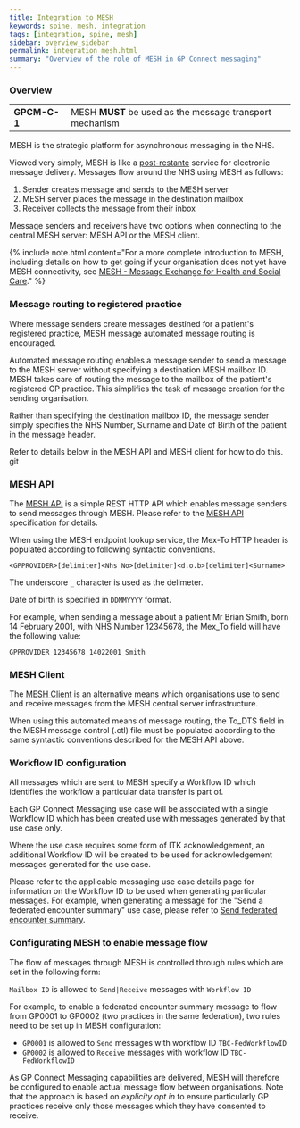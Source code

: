 ```yaml
---
title: Integration to MESH
keywords: spine, mesh, integration
tags: [integration, spine, mesh]
sidebar: overview_sidebar
permalink: integration_mesh.html
summary: "Overview of the role of MESH in GP Connect messaging"
---
```


### Overview ### 

<table class="requirement-box">
  <tr>
    <td><b>GPCM-C-1</b></td>
    <td>MESH <b>MUST</b> be used as the message transport mechanism</td>
  </tr>
</table>

MESH is the strategic platform for asynchronous messaging in the NHS.

Viewed very simply, MESH is like a [post-restante](https://en.wikipedia.org/wiki/Poste_restante) service for electronic message delivery. Messages flow around the NHS using MESH as follows:

1. Sender creates message and sends to the MESH server
2. MESH server places the message in the destination mailbox
3. Receiver collects the message from their inbox

Message senders and receivers have two options when connecting to the central MESH server: MESH API or the MESH client.

{% include note.html content="For a more complete introduction to MESH, including details on how to get going if your organisation does not yet have MESH connectivity, see [MESH - Message Exchange for Health and Social Care](https://digital.nhs.uk/services/message-exchange-for-social-care-and-health-mesh)." %} 


### Message routing to registered practice ###

Where message senders create messages destined for a patient's registered practice, MESH message automated message routing is encouraged.

Automated message routing enables a message sender to send a message to the MESH server without specifying a destination MESH mailbox ID. MESH takes care of routing the message to the mailbox of the patient's registered GP practice. This simplifies the task of message creation for the sending organisation.

Rather than specifying the destination mailbox ID, the message sender simply specifies the NHS Number, Surname and Date of Birth of the patient in the message header.

Refer to details below in the MESH API and MESH client for how to do this. 
git 

### MESH API ###

The [MESH API](https://nhsconnect.github.io/spine-mesh/) is a simple REST HTTP API which enables message senders to send messages through MESH. Please refer to the [MESH API](https://nhsconnect.github.io/spine-mesh/) specification for details.

When using the MESH endpoint lookup service, the Mex-To HTTP header is populated according to following syntactic conventions.

`<GPPROVIDER>[delimiter]<Nhs No>[delimiter]<d.o.b>[delimiter]<Surname>`

The underscore `_` character is used as the delimeter.

Date of birth is specified in `DDMMYYYY` format.

For example, when sending a message about a patient Mr Brian Smith, born 14 February 2001, with NHS Number 12345678, the Mex_To field will have the following value:

`GPPROVIDER_12345678_14022001_Smith`


### MESH Client ###

The [MESH Client](https://digital.nhs.uk/services/message-exchange-for-social-care-and-health-mesh/technical-information-for-message-exchange-for-social-care-and-health-mesh) is an alternative means which organisations use to send and receive messages from the MESH central server infrastructure.

When using this automated means of message routing, the To_DTS field in the MESH message control (.ctl) file must be populated according to the same syntactic conventions described for the MESH API above.


### Workflow ID configuration ###

All messages which are sent to MESH specify a Workflow ID which identifies the workflow a particular data transfer is part of.

Each GP Connect Messaging use case will be associated with a single Workflow ID which has been created use with messages generated by that use case only. 

Where the use case requires some form of ITK acknowledgement, an additional Workflow ID will be created to be used for acknowledgement messages generated for the use case.

Please refer to the applicable messaging use case details page for information on the Workflow ID to be used when generating particular messages. For example, when generating a message for the "Send a federated encounter summary" use case, please refer to [Send federated encounter summary](senddocument_fedcon_mesh.html).

### Configurating MESH to enable message flow ###

The flow of messages through MESH is controlled through rules which are set in the following form:

`Mailbox ID` is allowed to `Send|Receive` messages with `Workflow ID`

For example, to enable a federated encounter summary message to flow from GP0001 to GP0002 (two practices in the same federation), two rules need to be set up in MESH configuration:

- `GP0001` is allowed to `Send` messages with workflow ID `TBC-FedWorkflowID`
- `GP0002` is allowed to `Receive` messages with workflow ID `TBC-FedWorkflowID`

As GP Connect Messaging capabilities are delivered, MESH will therefore be configured to enable actual message flow between organisations. Note that the approach is based on *explicity opt in* to ensure particularly GP practices receive only those messages which they have consented to receive. 



